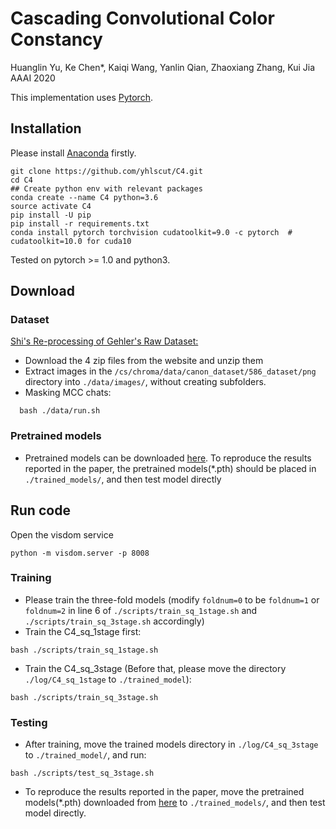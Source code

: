 # Cascading Convolutional Color Constancy

Huanglin Yu, Ke Chen*, Kaiqi Wang, Yanlin Qian, Zhaoxiang Zhang, Kui Jia &nbsp; &nbsp;
AAAI 2020

This implementation uses [Pytorch](http://pytorch.org/).

## Installation
Please install [Anaconda](https://www.anaconda.com/distribution/) firstly.

```shell
git clone https://github.com/yhlscut/C4.git
cd C4
## Create python env with relevant packages
conda create --name C4 python=3.6
source activate C4
pip install -U pip
pip install -r requirements.txt
conda install pytorch torchvision cudatoolkit=9.0 -c pytorch  # cudatoolkit=10.0 for cuda10
```

Tested on pytorch >= 1.0 and python3.

## Download
### Dataset

[Shi's Re-processing of Gehler's Raw Dataset:](http://www.cs.sfu.ca/~colour/data/shi_gehler/)

 - Download the 4 zip files from the website and unzip them 
 - Extract images in the `/cs/chroma/data/canon_dataset/586_dataset/png` directory into `./data/images/`, without creating subfolders.
 - Masking MCC chats: 
```shell
  bash ./data/run.sh
```

### Pretrained models
* Pretrained models can be downloaded [here](https://1drv.ms/u/s!AiCnTyx4Rm42bk_D5EUMxMe3zk4?e=6ntqWg). To reproduce the results reported in the paper, the pretrained models(*.pth) should be placed in `./trained_models/`, and then test model directly

## Run code
Open the visdom service
```shell
python -m visdom.server -p 8008

```
### Training
* Please train the three-fold models (modify `foldnum=0` to be `foldnum=1` or `foldnum=2` in line 6 of `./scripts/train_sq_1stage.sh` and `./scripts/train_sq_3stage.sh` accordingly)
* Train the C4_sq_1stage first:
```shell
bash ./scripts/train_sq_1stage.sh
```
* Train the C4_sq_3stage (Before that, please move the directory `./log/C4_sq_1stage` to `./trained_model`):
```shell
bash ./scripts/train_sq_3stage.sh
```

### Testing

* After training, move the trained models directory in `./log/C4_sq_3stage` to `./trained_model/`, and run:
```shell
bash ./scripts/test_sq_3stage.sh
```
* To reproduce the results reported in the paper, move the pretrained models(*.pth) downloaded from [here](https://1drv.ms/u/s!AiCnTyx4Rm42bk_D5EUMxMe3zk4?e=6ntqWg) to `./trained_models/`, and then test model directly.
